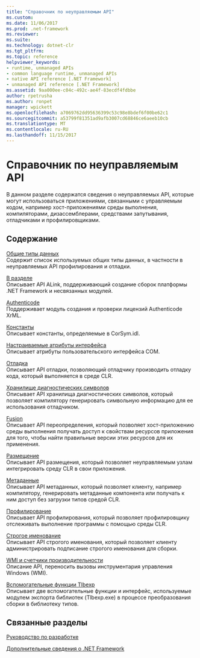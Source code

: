 ```yaml
---
title: "Справочник по неуправляемым API"
ms.custom: 
ms.date: 11/06/2017
ms.prod: .net-framework
ms.reviewer: 
ms.suite: 
ms.technology: dotnet-clr
ms.tgt_pltfrm: 
ms.topic: reference
helpviewer_keywords:
- runtime, unmanaged APIs
- common language runtime, unmanaged APIs
- native API reference [.NET Framework]
- unmanaged API reference [.NET Framework]
ms.assetid: 9aa000ee-c04c-492c-ae4f-83ecdf4fdbbe
author: rpetrusha
ms.author: ronpet
manager: wpickett
ms.openlocfilehash: a7069762dd95636399c53c98e8bdef6f00be62c1
ms.sourcegitcommit: a53799f81351ad9afb3007cd68846ce6aeeb10cb
ms.translationtype: MT
ms.contentlocale: ru-RU
ms.lasthandoff: 11/15/2017
---
```

# <a name="unmanaged-api-reference"></a>Справочник по неуправляемым API
В данном разделе содержатся сведения о неуправляемых API, которые могут использоваться приложениями, связанными с управляемым кодом, например хост-приложениями среды выполнения, компиляторами, дизассемблерами, средствами запутывания, отладчиками и профилировщиками.  
  
## <a name="in-this-section"></a>Содержание  
 [Общие типы данных](../../../docs/framework/unmanaged-api/common-data-types-unmanaged-api-reference.md)  
 Содержит список используемых общих типы данных, в частности в неуправляемых API профилирования и отладки.  
  
 [В разделе](../../../docs/framework/unmanaged-api/alink/index.md)  
 Описывает API ALink, поддерживающий создание сборок платформы .NET Framework и несвязанных модулей.  
  
 [Authenticode](../../../docs/framework/unmanaged-api/authenticode/index.md)  
 Поддерживает модуль создания и проверки лицензий Authenticode XrML.  
  
 [Константы](../../../docs/framework/unmanaged-api/constants-unmanaged-api-reference.md)  
 Описывает константы, определяемые в CorSym.idl.  
  
 [Настраиваемые атрибуты интерфейса](http://msdn.microsoft.com/en-us/940952f9-46ad-4a1a-920f-118dc0bdcd9f)  
 Описывает атрибуты пользовательского интерфейса COM.  
  
 [Отладка](../../../docs/framework/unmanaged-api/debugging/index.md)  
 Описывает API отладки, позволяющий отладчику производить отладку кода, который выполняется в среде CLR.  
  
 [Хранилище диагностических символов](../../../docs/framework/unmanaged-api/diagnostics/index.md)  
 Описывает API хранилища диагностических символов, который позволяет компилятору генерировать символьную информацию для ее использования отладчиком.  
  
 [Fusion](../../../docs/framework/unmanaged-api/fusion/index.md)  
 Описывает API переопределения, который позволяет хост-приложению среды выполнения получать доступ к свойствам ресурсов приложения для того, чтобы найти правильные версии этих ресурсов для их применения.  
  
 [Размещение](../../../docs/framework/unmanaged-api/hosting/index.md)  
 Описывает API размещения, который позволяет неуправляемым узлам интегрировать среду CLR в свои приложения.  
  
 [Метаданные](../../../docs/framework/unmanaged-api/metadata/index.md)  
 Описывает API метаданных, который позволяет клиенту, например компилятору, генерировать метаданные компонента или получать к ним доступ без загрузки типов средой CLR.  
  
 [Профилирование](../../../docs/framework/unmanaged-api/profiling/index.md)  
 Описывает API профилирования, который позволяет профилировщику отслеживать выполнение программы с помощью среды CLR.  
  
 [Строгое именование](../../../docs/framework/unmanaged-api/strong-naming/index.md)  
 Описывает API строгого именования, который позволяет клиенту администрировать подписание строгого именования для сборки.  

 [WMI и счетчики производительности](wmi/index.md)  
 Описание API, переносить вызовы инструментария управления Windows (WMI).
  
 [Вспомогательные функции Tlbexp](../../../docs/framework/unmanaged-api/tlbexp/index.md)  
 Описывает две вспомогательные функции и интерфейс, используемые модулем экспорта библиотек (Tlbexp.exe) в процессе преобразования сборки в библиотеку типов.  
  
## <a name="related-sections"></a>Связанные разделы  
 [Руководство по разработке](../../../docs/framework/development-guide.md)  
  
 [Дополнительные сведения о .NET Framework](http://msdn.microsoft.com/en-us/faae8083-fecb-4514-b133-b0a5a32a7c3c)
